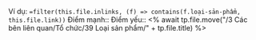 Ví dụ: `=filter(this.file.inlinks, (f) => contains(f.loại-sản-phẩm, this.file.link))`
Điểm mạnh:: 
Điểm yếu:: <% await tp.file.move("/3 Các bên liên quan/Tổ chức/39 Loại sản phẩm/" + tp.file.title) %> 